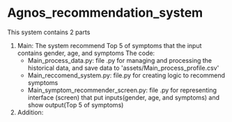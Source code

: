# Agnos_recommendation_system
This system contains 2 parts
1. Main: The system recommend Top 5 of symptoms that the input contains gender, age, and symptoms
   The code:
   - Main_process_data.py: file .py for managing and processing the historical data, and save data to 'assets/Main_process_profile.csv'
   - Main_reccomend_system.py: file.py for creating logic to recommend symptoms
   - Main_symptom_recommender_screen.py: file .py for representing interface (screen) that put inputs(gender, age, and symptoms) and show output(Top 5 of symptoms)
2. Addition:
